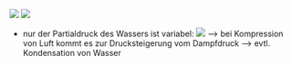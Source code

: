 ![](Pasted%20image%2020241127092628.png)
![](Pasted%20image%2020241127092638.png)

- nur der Partialdruck des Wassers ist variabel:
![](Pasted%20image%2020241127092716.png)
--> bei Kompression von Luft kommt es zur Drucksteigerung vom Dampfdruck --> evtl. Kondensation von Wasser